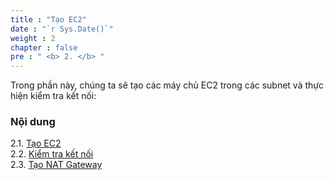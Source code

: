 ```yaml
---
title : "Tạo EC2"
date : "`r Sys.Date()`"
weight : 2
chapter : false
pre : " <b> 2. </b> "
---
```


Trong phần này, chúng ta sẽ tạo các máy chủ EC2 trong các subnet và thực hiện kiểm tra kết nối:

### Nội dung

2.1. [Tạo EC2](2.1-Create-EC2/) \
2.2. [Kiểm tra kết nối](2.2-Check-connect/) \
2.3. [Tạo NAT Gateway](2.3-Create-NAT-Gateway/)